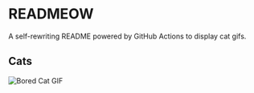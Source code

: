 # READMEOW

A self-rewriting README powered by GitHub Actions to display cat gifs.

## Cats

![Bored Cat GIF](https://media3.giphy.com/media/mlvseq9yvZhba/200.gif?cid=9acd02da1hxdnqs6ydlslx2am87iceyqyaw5lmpg3aww6uab&ep=v1_gifs_search&rid=200.gif&ct=g)
